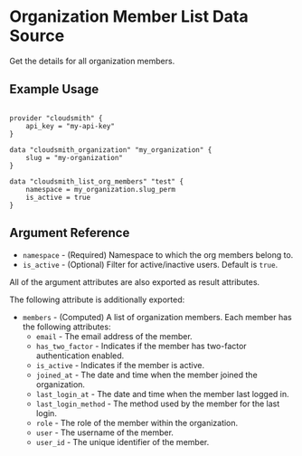 # Organization Member List Data Source

Get the details for all organization members.

## Example Usage

```hcl

provider "cloudsmith" {
    api_key = "my-api-key"
}

data "cloudsmith_organization" "my_organization" {
    slug = "my-organization"
}

data "cloudsmith_list_org_members" "test" {
    namespace = my_organization.slug_perm
    is_active = true
}
```

## Argument Reference

* `namespace` - (Required) Namespace to which the org members belong to.
* `is_active` - (Optional) Filter for active/inactive users. Default is `true`.

All of the argument attributes are also exported as result attributes.

The following attribute is additionally exported:

* `members` - (Computed) A list of organization members. Each member has the following attributes:
  * `email` - The email address of the member.
  * `has_two_factor` - Indicates if the member has two-factor authentication enabled.
  * `is_active` - Indicates if the member is active.
  * `joined_at` - The date and time when the member joined the organization.
  * `last_login_at` - The date and time when the member last logged in.
  * `last_login_method` - The method used by the member for the last login.
  * `role` - The role of the member within the organization.
  * `user` - The username of the member.
  * `user_id` - The unique identifier of the member.